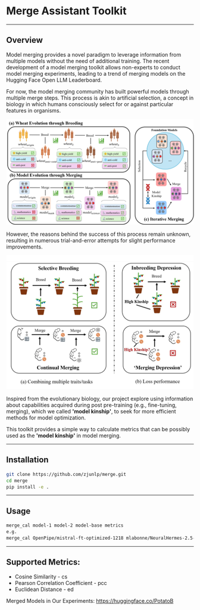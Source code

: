 # Merge Assistant Toolkit



---

## Overview

Model merging provides a novel paradigm to leverage information from multiple models without the need of additional training. The recent development of a model merging toolkit allows non-experts to conduct model merging experiments, leading to a trend of merging models on the Hugging Face Open LLM Leaderboard. 

For now, the model merging community has built powerful models through multiple merge steps. This process is akin to artificial selection, a concept in biology in which humans consciously select for or against particular features in organisms.

![](images/evolution.jpg)

However, the reasons behind the success of this process remain unknown, resulting in numerous trial-and-error attempts for slight performance improvements.

![](images/selection.png)

Inspired from the evolutionary biology, our project explore using information about capabilities acquired during post pre-training (e.g., fine-tuning, merging), which we called **'model kinship'**, to seek for more efficient methods for model optimization.

This toolkit provides a simple way to calculate metrics that can be possibly used as the **'model kinship'** in model merging.

---

## Installation

```bash
git clone https://github.com/zjunlp/merge.git
cd merge
pip install -e .
```

---

## Usage

```bash
merge_cal model-1 model-2 model-base metrics
e.g.
merge_cal OpenPipe/mistral-ft-optimized-1218 mlabonne/NeuralHermes-2.5-Mistral-7B mistralai/Mistral-7B-v0.1 ed
```

---

## Supported Metrics:
- Cosine Similarity - cs
- Pearson Correlation Coefficient - pcc
- Euclidean Distance - ed

Merged Models in Our Experiments:
https://huggingface.co/PotatoB
